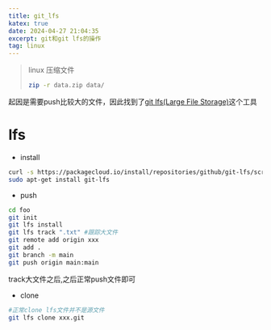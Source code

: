 ```yaml
---
title: git_lfs
katex: true
date: 2024-04-27 21:04:35
excerpt: git和git lfs的操作
tag: linux
---
```


> linux 压缩文件
> ```bash
> zip -r data.zip data/
> ```

起因是需要push比较大的文件，因此找到了[git lfs(Large File Storage)](https://blog.csdn.net/wzk4869/article/details/131661472)这个工具



# lfs
- install
```bash
curl -s https://packagecloud.io/install/repositories/github/git-lfs/script.deb.sh | sudo bash
sudo apt-get install git-lfs

```
- push
```bash
cd foo
git init
git lfs install
git lfs track ".txt" #跟踪大文件
git remote add origin xxx
git add .
git branch -m main
git push origin main:main

```
track大文件之后,之后正常push文件即可

- clone
```bash
#正常clone lfs文件并不是源文件
git lfs clone xxx.git

```
